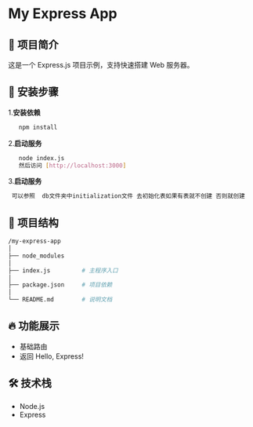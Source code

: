 
# My Express App

## 📌 项目简介

这是一个 Express.js 项目示例，支持快速搭建 Web 服务器。

## 🚀 安装步骤

 1.**安装依赖**

```bash
   npm install
```

2.**启动服务**

```bash
   node index.js
   然后访问 [http://localhost:3000]
```

3.**启动服务**

```bash
 可以参照  db文件夹中initialization文件 去初始化表如果有表就不创建 否则就创建
```

## 📁 项目结构

```bash
/my-express-app
│
├── node_modules
│
├── index.js         # 主程序入口
│
├── package.json     # 项目依赖
│
└── README.md        # 说明文档
```

## 🔥 功能展示

- 基础路由
- 返回 Hello, Express!

## 🛠️ 技术栈

- Node.js
- Express
